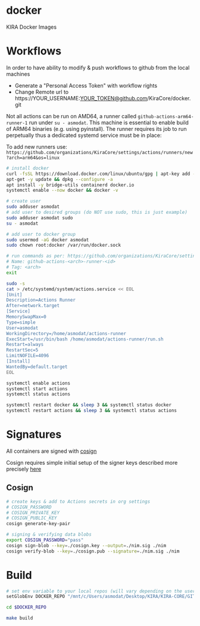 # docker
KIRA Docker Images

# Workflows

In order to have ability to modify & push workflows to github from the local machines
*  Generate a "Personal Access Token" with workflow rights
*  Change Remote url to https://YOUR_USERNAME:YOUR_TOKEN@github.com/KiraCore/docker.git

Not all actions can be run on AMD64, a runner called `github-actions-arm64-runner-1` run under `su - asmodat`. This machine is essential to enable build of ARM64 binaries (e.g. using pyinstall). The runner requires its job to run perpetually thus a dedicated systemd service must be in place:

To add new runners use: `https://github.com/organizations/KiraCore/settings/actions/runners/new?arch=arm64&os=linux`

```bash
# install docker
curl -fsSL https://download.docker.com/linux/ubuntu/gpg | apt-key add -
apt-get -y update && dpkg --configure -a
apt install -y bridge-utils containerd docker.io 
systemctl enable --now docker && docker -v

# create user
sudo adduser asmodat
# add user to desired groups (do NOT use sudo, this is just example)
sudo adduser asmodat sudo
su - asmodat

# add user to docker group
sudo usermod -aG docker asmodat
sudo chown root:docker /var/run/docker.sock

# run commands as per: https://github.com/organizations/KiraCore/settings/actions/runners/new?arch=arm64&os=linux
# Name: github-actions-<arch>-runner-<id>
# Tag: <arch>
exit

sudo -s
cat > /etc/systemd/system/actions.service << EOL
[Unit]
Description=Actions Runner
After=network.target
[Service]
MemorySwapMax=0
Type=simple
User=asmodat
WorkingDirectory=/home/asmodat/actions-runner
ExecStart=/usr/bin/bash /home/asmodat/actions-runner/run.sh
Restart=always
RestartSec=5
LimitNOFILE=4096
[Install]
WantedBy=default.target
EOL

systemctl enable actions 
systemctl start actions
systemctl status actions

systemctl restart docker && sleep 3 && systemctl status docker
systemctl restart actions && sleep 3 && systemctl status actions
```

# Signatures

All containers are signed with [cosign](https://github.com/sigstore/cosign/releases)

Cosign requires simple initial setup of the signer keys described more precisely [here](https://dev.to/n3wt0n/sign-your-container-images-with-cosign-github-actions-and-github-container-registry-3mni)


## Cosign

```bash
# create keys & add to Actions secrets in org settings
# COSIGN_PASSWORD
# COSIGN_PRIVATE_KEY
# COSIGN_PUBLIC_KEY
cosign generate-key-pair

# signing & verifying data blobs
export COSIGN_PASSWORD="pass"
cosign sign-blob --key=./cosign.key --output=./nim.sig ./nim
cosign verify-blob --key=./cosign.pub --signature=./nim.sig ./nim
```


# Build

```bash
# set env variable to your local repos (will vary depending on the user)
setGlobEnv DOCKER_REPO "/mnt/c/Users/asmodat/Desktop/KIRA/KIRA-CORE/GITHUB/docker"

cd $DOCKER_REPO

make build
```
